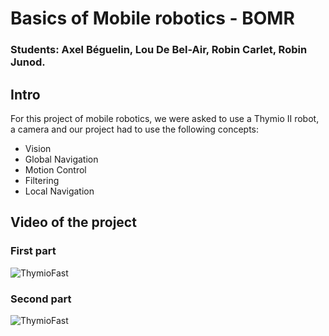 # Basics of Mobile robotics - BOMR
### Students: Axel Béguelin, Lou De Bel-Air, Robin Carlet, Robin Junod.
## Intro
For this project of mobile robotics, we were asked to use a Thymio II robot, a camera and our project had to use the following concepts:

- Vision
- Global Navigation
- Motion Control
- Filtering
- Local Navigation

## Video of the project
### First part
![ThymioFast](Video/first_part_gif.gif)
### Second part
![ThymioFast](Video/second_part_gif.gif)